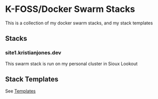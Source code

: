 # K-FOSS/Docker Swarm Stacks

This is a collection of my docker swarm stacks, and my stack templates

## Stacks

### site1.kristianjones.dev

This swarm stack is run on my personal cluster in Sioux Lookout

## Stack Templates

See [Templates](./Templates/README.md)

